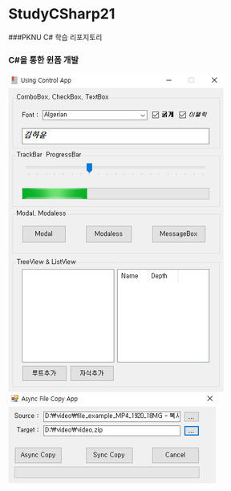 # StudyCSharp21

###PKNU C# 학습 리포지토리


### C#을 통한 윈폼 개발
![결과물](https://github.com/KImHayun/StudyCSharp21/blob/main/result_images/result_01.PNG) <br>
![결과물](https://github.com/KImHayun/StudyCSharp21/blob/main/result_images/result_02.PNG) <br>

